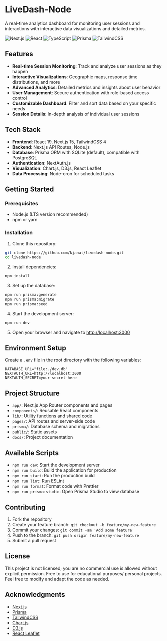 # LiveDash-Node

A real-time analytics dashboard for monitoring user sessions and interactions with interactive data visualizations and detailed metrics.

![Next.js](https://img.shields.io/badge/dynamic/regex?url=https%3A%2F%2Fraw.githubusercontent.com%2Fkjanat%2Flivedash-node%2Fmaster%2Fpackage.json&search=%22next%22%5Cs*%3A%5Cs*%22%5C%5E(%3F%3Cversion%3E%5Cd%2B%5C.%5Cd*).*%22&replace=%24%3Cversion%3E&logo=nextdotjs&label=Nextjs&color=%23000000)
![React](https://img.shields.io/badge/dynamic/regex?url=https%3A%2F%2Fraw.githubusercontent.com%2Fkjanat%2Flivedash-node%2Fmaster%2Fpackage.json&search=%22react%22%5Cs*%3A%5Cs*%22%5C%5E(%3F%3Cversion%3E%5Cd%2B%5C.%5Cd*).*%22&replace=%24%3Cversion%3E&logo=react&label=React&color=%2361DAFB)
![TypeScript](https://img.shields.io/badge/dynamic/regex?url=https%3A%2F%2Fraw.githubusercontent.com%2Fkjanat%2Flivedash-node%2Fmaster%2Fpackage.json&search=%22typescript%22%5Cs*%3A%5Cs*%22%5C%5E(%3F%3Cversion%3E%5Cd%2B%5C.%5Cd*).*%22&replace=%24%3Cversion%3E&logo=typescript&label=TypeScript&color=%233178C6)
![Prisma](https://img.shields.io/badge/dynamic/regex?url=https%3A%2F%2Fraw.githubusercontent.com%2Fkjanat%2Flivedash-node%2Fmaster%2Fpackage.json&search=%22prisma%22%5Cs*%3A%5Cs*%22%5C%5E(%3F%3Cversion%3E%5Cd%2B%5C.%5Cd*).*%22&replace=%24%3Cversion%3E&logo=prisma&label=Prisma&color=%232D3748)
![TailwindCSS](https://img.shields.io/badge/dynamic/regex?url=https%3A%2F%2Fraw.githubusercontent.com%2Fkjanat%2Flivedash-node%2Fmaster%2Fpackage.json&search=%22tailwindcss%22%5Cs*%3A%5Cs*%22%5C%5E(%3F%3Cversion%3E%5Cd%2B%5C.%5Cd*).*%22&replace=%24%3Cversion%3E&logo=tailwindcss&label=TailwindCSS&color=%2306B6D4)

## Features

-   **Real-time Session Monitoring**: Track and analyze user sessions as they happen
-   **Interactive Visualizations**: Geographic maps, response time distributions, and more
-   **Advanced Analytics**: Detailed metrics and insights about user behavior
-   **User Management**: Secure authentication with role-based access control
-   **Customizable Dashboard**: Filter and sort data based on your specific needs
-   **Session Details**: In-depth analysis of individual user sessions

## Tech Stack

-   **Frontend**: React 19, Next.js 15, TailwindCSS 4
-   **Backend**: Next.js API Routes, Node.js
-   **Database**: Prisma ORM with SQLite (default), compatible with PostgreSQL
-   **Authentication**: NextAuth.js
-   **Visualization**: Chart.js, D3.js, React Leaflet
-   **Data Processing**: Node-cron for scheduled tasks

## Getting Started

### Prerequisites

-   Node.js (LTS version recommended)
-   npm or yarn

### Installation

1.  Clone this repository:

   ```bash
   git clone https://github.com/kjanat/livedash-node.git
   cd livedash-node
   ```

2.  Install dependencies:

   ```bash
   npm install
   ```

3.  Set up the database:

   ```bash
   npm run prisma:generate
   npm run prisma:migrate
   npm run prisma:seed
   ```

4.  Start the development server:

   ```bash
   npm run dev
   ```

5.  Open your browser and navigate to <http://localhost:3000>

## Environment Setup

Create a `.env` file in the root directory with the following variables:

```env
DATABASE_URL="file:./dev.db"
NEXTAUTH_URL=http://localhost:3000
NEXTAUTH_SECRET=your-secret-here
```

## Project Structure

-   `app/`: Next.js App Router components and pages
-   `components/`: Reusable React components
-   `lib/`: Utility functions and shared code
-   `pages/`: API routes and server-side code
-   `prisma/`: Database schema and migrations
-   `public/`: Static assets
-   `docs/`: Project documentation

## Available Scripts

-   `npm run dev`: Start the development server
-   `npm run build`: Build the application for production
-   `npm run start`: Run the production build
-   `npm run lint`: Run ESLint
-   `npm run format`: Format code with Prettier
-   `npm run prisma:studio`: Open Prisma Studio to view database

## Contributing

1.  Fork the repository
2.  Create your feature branch: `git checkout -b feature/my-new-feature`
3.  Commit your changes: `git commit -am 'Add some feature'`
4.  Push to the branch: `git push origin feature/my-new-feature`
5.  Submit a pull request

## License

This project is not licensed; you are no commercial use is allowed without explicit permission. Free to use for educational purposes/ personal projects.
Feel free to modify and adapt the code as needed.

## Acknowledgments

-   [Next.js](https://nextjs.org/)
-   [Prisma](https://prisma.io/)
-   [TailwindCSS](https://tailwindcss.com/)
-   [Chart.js](https://www.chartjs.org/)
-   [D3.js](https://d3js.org/)
-   [React Leaflet](https://react-leaflet.js.org/)
